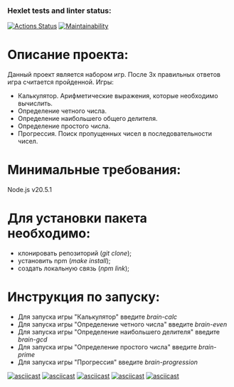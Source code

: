 ### Hexlet tests and linter status:
[![Actions Status](https://github.com/tatikor/frontend-project-44/workflows/hexlet-check/badge.svg)](https://github.com/tatikor/frontend-project-44/actions)
[![Maintainability](https://api.codeclimate.com/v1/badges/bc21a4d295ea9140cd3c/maintainability)](https://codeclimate.com/github/tatikor/frontend-project-44/maintainability)
# Описание проекта:
Данный проект является набором игр. После 3х правильных ответов игра считается пройденной. Игры:
- Калькулятор. Арифметические выражения, которые необходимо вычислить.
- Определение четного числа.
- Определение наибольшего общего делителя.
- Определение простого числа.
- Прогрессия. Поиск пропущенных чисел в последовательности чисел.

# Минимальные требования:

Node.js v20.5.1

# Для установки пакета необходимо:
- клонировать репозиторий (*git clone*);
- установить npm (*make install*);
- создать локальную связь (*npm link*);

# Инструкция по запуску:
- Для запуска игры "Калькулятор" введите *brain-calc*
- Для запуска игры "Определение четного числа" введите *brain-even*
- Для запуска игры "Определение наибольшего делителя" введите *brain-gcd*
- Для запуска игры "Определение простого числа" введите *brain-prime*
- Для запуска игры "Прогрессия" введите *brain-progression*

[![asciicast](https://asciinema.org/a/AgcpVXYkm4hwqhX95oo84pvmT.svg)](https://asciinema.org/a/AgcpVXYkm4hwqhX95oo84pvmT)
[![asciicast](https://asciinema.org/a/tBC8Rk2mkXHbb4thKJ9NQvtbj.svg)](https://asciinema.org/a/tBC8Rk2mkXHbb4thKJ9NQvtbj)
[![asciicast](https://asciinema.org/a/LiMWNGq6FAD7siFZ1yYYyP3Cl.svg)](https://asciinema.org/a/LiMWNGq6FAD7siFZ1yYYyP3Cl)
[![asciicast](https://asciinema.org/a/qikcnm0X3HIXL46xDIji8QOPS.svg)](https://asciinema.org/a/qikcnm0X3HIXL46xDIji8QOPS)
[![asciicast](https://asciinema.org/a/5LC0xQBGQHj0xq7LyPWr3iLR1.svg)](https://asciinema.org/a/5LC0xQBGQHj0xq7LyPWr3iLR1)
